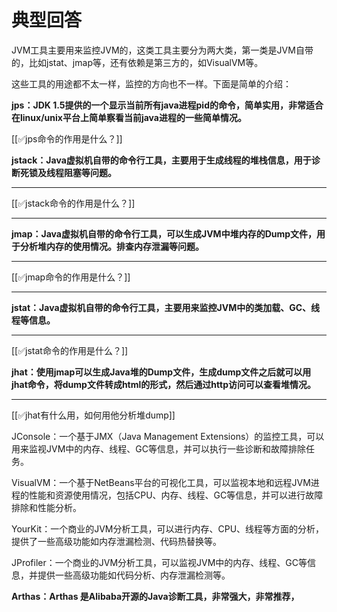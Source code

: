 # 典型回答


JVM工具主要用来监控JVM的，这类工具主要分为两大类，第一类是JVM自带的，比如jstat、jmap等，还有依赖是第三方的，如VisualVM等。



这些工具的用途都不太一样，监控的方向也不一样。下面是简单的介绍：



**jps：JDK 1.5提供的一个显示当前所有java进程pid的命令，简单实用，非常适合在linux/unix平台上简单察看当前java进程的一些简单情况。**

[[✅jps命令的作用是什么？]]



**jstack：Java虚拟机自带的命令行工具，主要用于生成线程的堆栈信息，用于诊断死锁及线程阻塞等问题。**

****

[[✅jstack命令的作用是什么？]]

****

**jmap：Java虚拟机自带的命令行工具，可以生成JVM中堆内存的Dump文件，用于分析堆内存的使用情况。排查内存泄漏等问题。**

****

[[✅jmap命令的作用是什么？]]

****

**jstat：Java虚拟机自带的命令行工具，主要用来监控JVM中的类加载、GC、线程等信息。**

****

[[✅jstat命令的作用是什么？]]



**jhat：使用jmap可以生成Java堆的Dump文件，生成dump文件之后就可以用jhat命令，将dump文件转成html的形式，然后通过http访问可以查看堆情况。**

****

[[✅jhat有什么用，如何用他分析堆dump]]



JConsole：一个基于JMX（Java Management Extensions）的监控工具，可以用来监视JVM中的内存、线程、GC等信息，并可以执行一些诊断和故障排除任务。

VisualVM：一个基于NetBeans平台的可视化工具，可以监视本地和远程JVM进程的性能和资源使用情况，包括CPU、内存、线程、GC等信息，并可以进行故障排除和性能分析。

YourKit：一个商业的JVM分析工具，可以进行内存、CPU、线程等方面的分析，提供了一些高级功能如内存泄漏检测、代码热替换等。

JProfiler：一个商业的JVM分析工具，可以监视JVM中的内存、线程、GC等信息，并提供一些高级功能如代码分析、内存泄漏检测等。

**Arthas：Arthas 是Alibaba开源的Java诊断工具，非常强大，非常推荐，**

